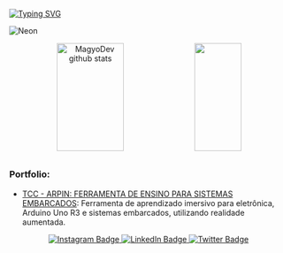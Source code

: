 [![Typing SVG](https://readme-typing-svg.herokuapp.com/?color=E0FFFF&size=35&center=true&vCenter=true&width=1000&lines=My+name+is+Alan+de+Lima+Silva%2C+18+years+old;I+study+systems+development+at+Fatec+Zona+Leste;Be+Welcome!+🌟)](https://git.io/typing-svg)

<!--GIF-->
![Neon](https://github.com/MagyoDev/MagyoDev/assets/135189804/cfd08e67-1286-4dac-8298-b3a76e93cedf)

<!--GithubStats-->
<div align="center"> 
<img width="49%" height="195px" src="https://github-readme-stats.vercel.app/api?username=MagyoDev&show_icons=true&count_private=true&hide_border=true&title_color=00FFFF&icon_color=00FFFF&text_color=FF69B4&bg_color=0d1117" alt="MagyoDev github stats" /> 
  <img width="41%" height="195px" src="https://github-readme-stats.vercel.app/api/top-langs/?username=MagyoDev&layout=compact&hide_border=true&title_color=00FFFF&text_color=FF69B4&bg_color=0d1117" />
</div>

##

<!--Portfolio-->
### Portfolio:
- [TCC - ARPIN: FERRAMENTA DE ENSINO PARA SISTEMAS EMBARCADOS](https://github.com/MagyoDev/PortfolioAMS2023-3DS): Ferramenta de aprendizado imersivo para eletrônica, Arduino Uno R3 e sistemas embarcados, utilizando realidade aumentada.


<!--Social-->
<div align="center"> 
  <a href="https://www.instagram.com/magyodev/" target="_blank">
    <img src="https://img.shields.io/badge/Instagram-E4405F?style=for-the-badge&logo=instagram&logoColor=white" alt="Instagram Badge"/>
  </a>
  <a href="https://www.linkedin.com/in/magyodev/" target="_blank">
    <img src="https://img.shields.io/badge/LinkedIn-0077B5?style=for-the-badge&logo=linkedin&logoColor=white" alt="LinkedIn Badge"/>
  </a>
  <a href="https://twitter.com/MagyoDev" target="_blank">
    <img src="https://img.shields.io/badge/Twitter-1DA1F2?style=for-the-badge&logo=twitter&logoColor=white" alt="Twitter Badge"/>
  </a>
</div>


